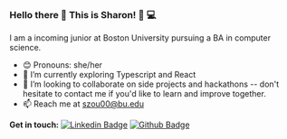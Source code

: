 ### Hello there 👋 This is Sharon! :woman: :computer:

I am a incoming junior at Boston University pursuing a BA in computer science. 

- :blush: Pronouns: she/her
- 🌱 I’m currently exploring Typescript and React
- 👯 I’m looking to collaborate on side projects and hackathons -- don't hesitate to contact me if you'd like to learn and improve together. 
- 📫 Reach me at szou00@bu.edu

**Get in touch:**
[![Linkedin Badge](https://img.shields.io/badge/-sharonzou1-0072b1?style=flat&logo=Linkedin&logoColor=white&link=https://www.linkedin.com/in/sharonzou1/)](https://www.linkedin.com/in/sharonzou1/) [![Github Badge](https://img.shields.io/badge/-szou00-grey?style=flat&logo=github&logoColor=white&link=https://github.com/szou00/)](https://github.com/szou00) 

<!--
**szou00/szou00** is a ✨ _special_ ✨ repository because its `README.md` (this file) appears on your GitHub profile.

Here are some ideas to get you started:

- 🔭 I’m currently working on ...
- 🌱 I’m currently learning ...
- 👯 I’m looking to collaborate on ...
- 🤔 I’m looking for help with ...
- 💬 Ask me about ...
- 📫 How to reach me: ...
- 😄 Pronouns: ...
- ⚡ Fun fact: ...
-->
